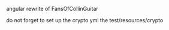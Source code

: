 angular rewrite of FansOfCollinGuitar 

do not forget to set up the crypto yml the test/resources/crypto
